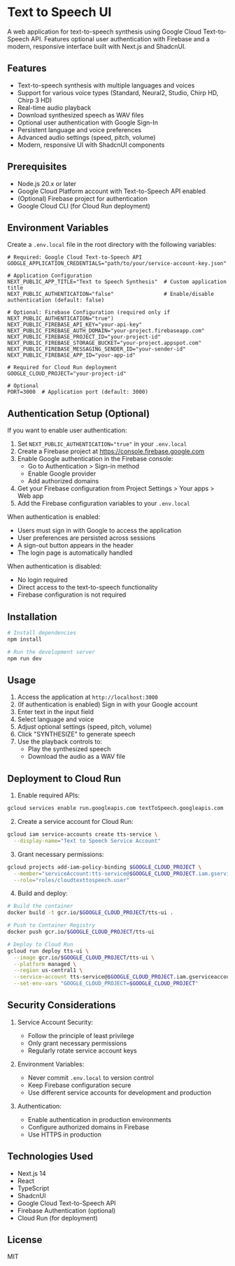 # Text to Speech UI

A web application for text-to-speech synthesis using Google Cloud Text-to-Speech API. Features optional user authentication with Firebase and a modern, responsive interface built with Next.js and ShadcnUI.

## Features

- Text-to-speech synthesis with multiple languages and voices
- Support for various voice types (Standard, Neural2, Studio, Chirp HD, Chirp 3 HD)
- Real-time audio playback
- Download synthesized speech as WAV files
- Optional user authentication with Google Sign-In
- Persistent language and voice preferences
- Advanced audio settings (speed, pitch, volume)
- Modern, responsive UI with ShadcnUI components

## Prerequisites

- Node.js 20.x or later
- Google Cloud Platform account with Text-to-Speech API enabled
- (Optional) Firebase project for authentication
- Google Cloud CLI (for Cloud Run deployment)

## Environment Variables

Create a `.env.local` file in the root directory with the following variables:

```env
# Required: Google Cloud Text-to-Speech API
GOOGLE_APPLICATION_CREDENTIALS="path/to/your/service-account-key.json"

# Application Configuration
NEXT_PUBLIC_APP_TITLE="Text to Speech Synthesis"  # Custom application title
NEXT_PUBLIC_AUTHENTICATION="false"                # Enable/disable authentication (default: false)

# Optional: Firebase Configuration (required only if NEXT_PUBLIC_AUTHENTICATION="true")
NEXT_PUBLIC_FIREBASE_API_KEY="your-api-key"
NEXT_PUBLIC_FIREBASE_AUTH_DOMAIN="your-project.firebaseapp.com"
NEXT_PUBLIC_FIREBASE_PROJECT_ID="your-project-id"
NEXT_PUBLIC_FIREBASE_STORAGE_BUCKET="your-project.appspot.com"
NEXT_PUBLIC_FIREBASE_MESSAGING_SENDER_ID="your-sender-id"
NEXT_PUBLIC_FIREBASE_APP_ID="your-app-id"

# Required for Cloud Run deployment
GOOGLE_CLOUD_PROJECT="your-project-id"

# Optional
PORT=3000  # Application port (default: 3000)
```

## Authentication Setup (Optional)

If you want to enable user authentication:

1. Set `NEXT_PUBLIC_AUTHENTICATION="true"` in your `.env.local`
2. Create a Firebase project at https://console.firebase.google.com
3. Enable Google authentication in the Firebase console:
   - Go to Authentication > Sign-in method
   - Enable Google provider
   - Add authorized domains
4. Get your Firebase configuration from Project Settings > Your apps > Web app
5. Add the Firebase configuration variables to your `.env.local`

When authentication is enabled:

- Users must sign in with Google to access the application
- User preferences are persisted across sessions
- A sign-out button appears in the header
- The login page is automatically handled

When authentication is disabled:

- No login required
- Direct access to the text-to-speech functionality
- Firebase configuration is not required

## Installation

```bash
# Install dependencies
npm install

# Run the development server
npm run dev
```

## Usage

1. Access the application at `http://localhost:3000`
2. (If authentication is enabled) Sign in with your Google account
3. Enter text in the input field
4. Select language and voice
5. Adjust optional settings (speed, pitch, volume)
6. Click "SYNTHESIZE" to generate speech
7. Use the playback controls to:
   - Play the synthesized speech
   - Download the audio as a WAV file

## Deployment to Cloud Run

1. Enable required APIs:

```bash
gcloud services enable run.googleapis.com textToSpeech.googleapis.com
```

2. Create a service account for Cloud Run:

```bash
gcloud iam service-accounts create tts-service \
  --display-name="Text to Speech Service Account"
```

3. Grant necessary permissions:

```bash
gcloud projects add-iam-policy-binding $GOOGLE_CLOUD_PROJECT \
  --member="serviceAccount:tts-service@$GOOGLE_CLOUD_PROJECT.iam.gserviceaccount.com" \
  --role="roles/cloudtexttospeech.user"
```

4. Build and deploy:

```bash
# Build the container
docker build -t gcr.io/$GOOGLE_CLOUD_PROJECT/tts-ui .

# Push to Container Registry
docker push gcr.io/$GOOGLE_CLOUD_PROJECT/tts-ui

# Deploy to Cloud Run
gcloud run deploy tts-ui \
  --image gcr.io/$GOOGLE_CLOUD_PROJECT/tts-ui \
  --platform managed \
  --region us-central1 \
  --service-account tts-service@$GOOGLE_CLOUD_PROJECT.iam.gserviceaccount.com \
  --set-env-vars "GOOGLE_CLOUD_PROJECT=$GOOGLE_CLOUD_PROJECT"
```

## Security Considerations

1. Service Account Security:

   - Follow the principle of least privilege
   - Only grant necessary permissions
   - Regularly rotate service account keys

2. Environment Variables:

   - Never commit `.env.local` to version control
   - Keep Firebase configuration secure
   - Use different service accounts for development and production

3. Authentication:
   - Enable authentication in production environments
   - Configure authorized domains in Firebase
   - Use HTTPS in production

## Technologies Used

- Next.js 14
- React
- TypeScript
- ShadcnUI
- Google Cloud Text-to-Speech API
- Firebase Authentication (optional)
- Cloud Run (for deployment)

## License

MIT
